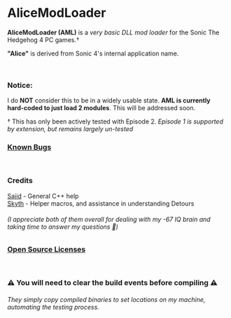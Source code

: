 <!-- <br/> - Spacer boi -->
# AliceModLoader
 **AliceModLoader (AML)** is a *very basic DLL mod loader* for the Sonic The Hedgehog 4 PC games.†
 
**"Alice"** is derived from Sonic 4's internal application name.

<br/>

### Notice:
 I do **NOT** consider this to be in a widely usable state. **AML is currently hard-coded to just load 2 modules**. This will be addressed soon.
 
† This has only been actively tested with Episode 2. <i>Episode 1 is supported by extension, but remains largely un-tested</i>

### [Known Bugs](https://github.com/RadiantDerg/AliceModLoader/blob/master/docs/BugList.md)

<br/>

### Credits

 [Sajid](https://github.com/Sajidur78) - General C++ help\
 [Skyth](https://github.com/blueskythlikesclouds) - Helper macros, and assistance in understanding Detours
 
 <h6>(I appreciate both of them overall for dealing with my -67 IQ brain and taking time to answer my questions 🧡)</h6>

### [Open Source Licenses](https://github.com/RadiantDerg/AliceModLoader/blob/master/docs/OpenSource.md)

<br/>

### ⚠ You will need to clear the build events before compiling ⚠
<h6>They simply copy compiled binaries to set locations on my machine, automating the testing process.</h6>

